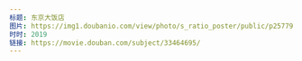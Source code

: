 ```yaml
---
标题: 东京大饭店
图片: https://img1.doubanio.com/view/photo/s_ratio_poster/public/p2577941048.jpg
时时: 2019
链接: https://movie.douban.com/subject/33464695/
---
```

